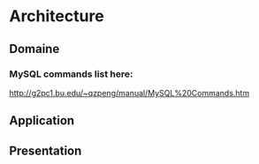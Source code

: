 # Architecture

## Domaine

### MySQL commands list here: 

http://g2pc1.bu.edu/~qzpeng/manual/MySQL%20Commands.htm

## Application

## Presentation
